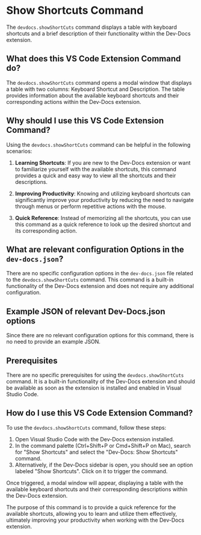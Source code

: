 # Show Shortcuts Command

The `devdocs.showShortCuts` command displays a table with keyboard shortcuts and a brief description of their functionality within the Dev-Docs extension.

## What does this VS Code Extension Command do?

The `devdocs.showShortCuts` command opens a modal window that displays a table with two columns: Keyboard Shortcut and Description. The table provides information about the available keyboard shortcuts and their corresponding actions within the Dev-Docs extension.

## Why should I use this VS Code Extension Command?

Using the `devdocs.showShortCuts` command can be helpful in the following scenarios:

1. **Learning Shortcuts**: If you are new to the Dev-Docs extension or want to familiarize yourself with the available shortcuts, this command provides a quick and easy way to view all the shortcuts and their descriptions.

2. **Improving Productivity**: Knowing and utilizing keyboard shortcuts can significantly improve your productivity by reducing the need to navigate through menus or perform repetitive actions with the mouse.

3. **Quick Reference**: Instead of memorizing all the shortcuts, you can use this command as a quick reference to look up the desired shortcut and its corresponding action.

## What are relevant configuration Options in the `dev-docs.json`?

There are no specific configuration options in the `dev-docs.json` file related to the `devdocs.showShortCuts` command. This command is a built-in functionality of the Dev-Docs extension and does not require any additional configuration.

## Example JSON of relevant Dev-Docs.json options

Since there are no relevant configuration options for this command, there is no need to provide an example JSON.

## Prerequisites

There are no specific prerequisites for using the `devdocs.showShortCuts` command. It is a built-in functionality of the Dev-Docs extension and should be available as soon as the extension is installed and enabled in Visual Studio Code.

## How do I use this VS Code Extension Command?

To use the `devdocs.showShortCuts` command, follow these steps:

1. Open Visual Studio Code with the Dev-Docs extension installed.
2. In the command palette (Ctrl+Shift+P or Cmd+Shift+P on Mac), search for "Show Shortcuts" and select the "Dev-Docs: Show Shortcuts" command.
3. Alternatively, if the Dev-Docs sidebar is open, you should see an option labeled "Show Shortcuts". Click on it to trigger the command.

Once triggered, a modal window will appear, displaying a table with the available keyboard shortcuts and their corresponding descriptions within the Dev-Docs extension.

The purpose of this command is to provide a quick reference for the available shortcuts, allowing you to learn and utilize them effectively, ultimately improving your productivity when working with the Dev-Docs extension.
  
  